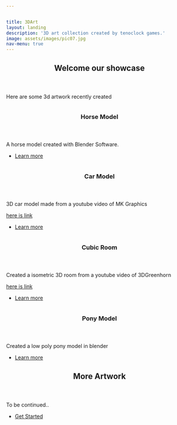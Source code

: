 ```yaml
---


title: 3DArt
layout: landing
description: '3D art collection created by tenoclock games.'
image: assets/images/pic07.jpg
nav-menu: true
---
```


<!-- Main -->
<div id="main">

<!-- One -->
<section id="one">
	<div class="inner">
		<header class="major">
			<h2>Welcome our showcase</h2>
		</header>
		<p>Here are some 3d artwork recently created</p>
	</div>
</section>

<!-- Two -->
<section id="two" class="spotlights">
	<section>
		<a href="generic.html" class="image">
			<img src="{% link assets/images/horse.png %}" alt="" data-position="center center" />
		</a>
		<div class="content">
			<div class="inner">
				<header class="major">
					<h3>Horse Model</h3>
				</header>
				<p>A horse model created with Blender Software.</p>
				<ul class="actions">
					<li><a href="generic.html" class="button">Learn more</a></li>
				</ul>
			</div>
		</div>
	</section>
	<section>
		<a href="generic.html" class="image">
			<img src="{% link assets/images/car.png %}" alt="" data-position="top center" />
		</a>
		<div class="content">
			<div class="inner">
				<header class="major">
					<h3>Car Model</h3>
				</header>
				<p>3D car model made from a youtube video of MK Graphics</p>
				<a href="https://www.youtube.com/watch?v=1n_lmuEQyZM">here is link</a>
				<p></p>
				<ul class="actions">
					<li><a href="generic.html" class="button">Learn more</a></li>
				</ul>
			</div>
		</div>
	</section>
	<section>
		<a href="generic.html" class="image">
			<img src="{% link assets/images/room.png %}" alt="" data-position="25% 25%" />
		</a>
		<div class="content">
			<div class="inner">
				<header class="major">
					<h3>Cubic Room</h3>
				</header>
				<p>Created a isometric 3D room from a youtube video of 3DGreenhorn</p>
				<a href="https://www.youtube.com/watch?v=yCHT23A6aJA">here is link</a>
				<p></p>
				<ul class="actions">
					<li><a href="generic.html" class="button">Learn more</a></li>
				</ul>
			</div>
		</div>
	</section>
	<section>
		<a href="generic.html" class="image">
			<img src="{% link assets/images/pony.png %}" alt="" data-position="25% 25%" />
		</a>
		<div class="content">
			<div class="inner">
				<header class="major">
					<h3>Pony Model</h3>
				</header>
				<p>Created a low poly pony model in blender</p>
				<ul class="actions">
					<li><a href="generic.html" class="button">Learn more</a></li>
				</ul>
			</div>
		</div>
	</section>
</section>

<!-- Three -->
<section id="three">
	<div class="inner">
		<header class="major">
			<h2>More Artwork</h2>
		</header>
		<p>To be continued..</p>
		<ul class="actions">
			<li><a href="generic.html" class="button next">Get Started</a></li>
		</ul>
	</div>
</section>

</div>
